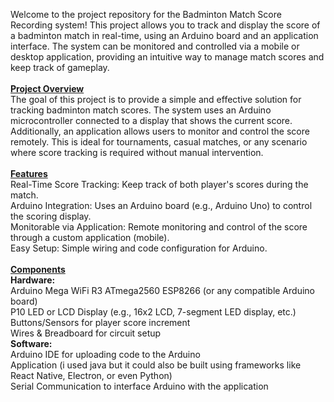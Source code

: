 Welcome to the project repository for the Badminton Match Score Recording system! This project allows you to track and display the score of a badminton match in real-time, using an Arduino board and an application interface. The system can be monitored and controlled via a mobile or desktop application, providing an intuitive way to manage match scores and keep track of gameplay. </br></br>
<ins>**Project Overview**</ins> </br>
The goal of this project is to provide a simple and effective solution for tracking badminton match scores. The system uses an Arduino microcontroller connected to a display that shows the current score. Additionally, an application allows users to monitor and control the score remotely. This is ideal for tournaments, casual matches, or any scenario where score tracking is required without manual intervention. </br></br>
<ins>**Features**</ins></br>
Real-Time Score Tracking: Keep track of both player's scores during the match. </br>
Arduino Integration: Uses an Arduino board (e.g., Arduino Uno) to control the scoring display.</br>
Monitorable via Application: Remote monitoring and control of the score through a custom application (mobile).</br>
Easy Setup: Simple wiring and code configuration for Arduino.</br></br>
<ins>**Components**</ins> </br>
**Hardware:** </br>
Arduino Mega WiFi R3 ATmega2560 ESP8266 (or any compatible Arduino board) </br>
P10 LED or LCD Display (e.g., 16x2 LCD, 7-segment LED display, etc.) </br>
Buttons/Sensors for player score increment </br>
Wires & Breadboard for circuit setup </br>
**Software:** </br>
Arduino IDE for uploading code to the Arduino </br>
Application (i used java but it could also be built using frameworks like React Native, Electron, or even Python) </br>
Serial Communication to interface Arduino with the application </br>
